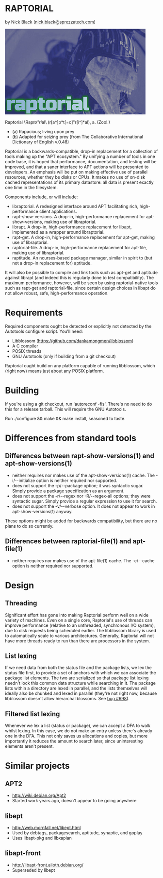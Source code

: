 RAPTORIAL
=========
by Nick Black (nick.black@sprezzatech.com)

![image](doc/raptorial.jpg)

Raptorial \Rap*to"ri*al\ (r[a^]p*t[=o]"r[i^]*al), a. (Zool.)
* (a) Rapacious; living upon prey
* (b) Adapted for seizing prey
(from The Collaborative International Dictionary of English v.0.48)

Raptorial is a backwards-compatible, drop-in replacement for a collection of
tools making up the "APT ecosystem." By unifying a number of tools in one code
base, it is hoped that performance, documentation, and testing will be
improved, and that a saner interface to APT actions will be presented to
developers. An emphasis will be put on making effective use of parallel
resources, whether they be disks or CPUs. It makes no use of on-disk cached
representations of its primary datastore: all data is present exactly one time
in the filesystem.

Components include, or will include:

* libraptorial. A redesigned interface around APT facilitating rich,
	high-performance client applications.
* rapt-show-versions. A drop-in, high-performance replacement for
	apt-show-versions, making use of libraptorial.
* librapt. A drop-in, high-performance replacement for libapt, implemented
	as a wrapper around libraptorial.
* rapt-get. A drop-in, high-performance replacement for apt-get, making use
	of libraptorial.
* raptorial-file. A drop-in, high-performance replacement for apt-file,
	making use of libraptorial.
* raptitude. An ncurses-based package manager, similar in spirit to (but not
	a drop-in replacement for) aptitude.

It will also be possible to compile and link tools such as apt-get and aptitude
against librapt (and indeed this is regularly done to test compatibility). The
maximum performance, however, will be seen by using raptorial-native tools such
as rapt-get and raptorial-file, since certain design choices in libapt do not
allow robust, safe, high-performance operation.

# Requirements

Required components ought be detected or explicitly not detected by the
Autotools configure script. You'll need:

* Libblossom (https://github.com/dankamongmen/libblossom)
* A C compiler
* POSIX threads
* GNU Autotools (only if building from a git checkout)

Raptorial ought build on any platform capable of running libblossom, which
(right now) means just about any POSIX platform.

# Building

If you're using a git checkout, run 'autoreconf -fis'. There's no need to do
this for a release tarball. This will require the GNU Autotools.

Run ./configure && make && make install, seasoned to taste.

# Differences from standard tools

## Differences between rapt-show-versions(1) and apt-show-versions(1)

* neither requires nor makes use of the apt-show-versions(1) cache.
  The -i/--initialize option is neither required nor supported.
* does not support the -p/--package option; it was syntactic sugar.
  Simply provide a package specification as an argument.
* does not support the -r/--regex nor -R/--regex-all options; they were
  syntactic sugar. Simply provide a regular expression to use it for search.
* does not support the -v/--verbose option. It does not appear to work in
  apt-show-versions(1) anyway.

These options might be added for backwards compatibility, but there are no
plans to do so currently.

## Differences between raptorial-file(1) and apt-file(1)

* neither requires nor makes use of the apt-file(1) cache.
  The -c/--cache option is neither required nor supported.

# Design

## Threading

Significant effort has gone into making Raptorial perform well on a wide
variety of machines. Even on a single core, Raptorial's use of threads can
improve performance (relative to an unthreaded, synchronous I/O system), due to
disk requests being scheduled earlier. The libblossom library is used to
automatically scale to various architectures. Generally, Raptorial will not
have more threads ready to run than there are processors in the system.

## List lexing

If we need data from both the status file and the package lists, we lex the
status file first, to provide a set of anchors with which we can associate the
package list elements. The two are serialized so that package list lexing
needn't lock this common data structure while searching in it. The package
lists within a directory are lexed in parallel, and the lists themselves will
ideally also be chunked and lexed in parallel (they're not right now,
because libblossom doesn't allow hierarchal blossoms. See [bug #698][b698]).

## Filtered list lexing

Whenever we lex a list (status or package), we can accept a DFA to walk whilst
lexing. In this case, we do not make an entry unless there's already one in the
DFA. This not only saves us allocations and copies, but more importantly it
reduces the amount to search later, since uninteresting elements aren't
present.


[b698]: https://www.sprezzatech.com/bugs/show_bug.cgi?id=698


# Similar projects

## APT2
* http://wiki.debian.org/Apt2
* Started work years ago, doesn't appear to be going anywhere

## libept
* http://web.mornfall.net/libept.html
* Used by debtags, packagesearch, aptitude, synaptic, and goplay
* Uses libapt-pkg and libxapian

## libapt-front
* http://libapt-front.alioth.debian.org/
* Superseded by libept
